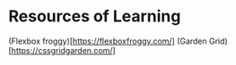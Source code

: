 # Resources of Learning

(Flexbox froggy)[https://flexboxfroggy.com/]
(Garden Grid)[https://cssgridgarden.com/]